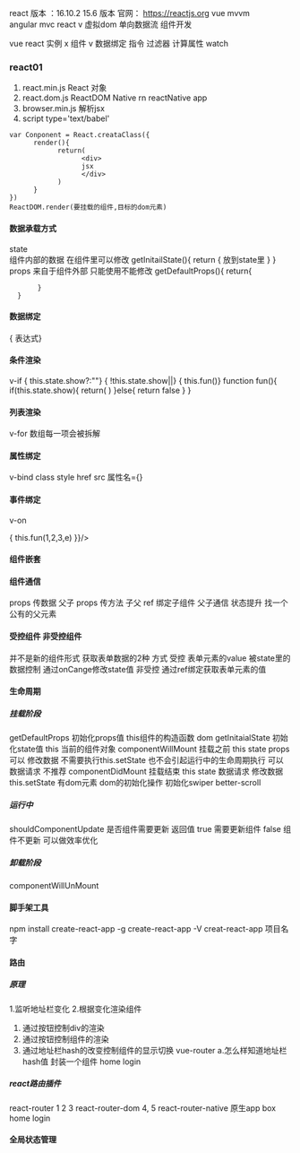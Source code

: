 react 
版本 ：16.10.2 
      15.6 版本
官网： https://reactjs.org
vue  mvvm   
angular  mvc
react  v   虚拟dom  单向数据流   组件开发

vue     react 
实例      x
组件      v
数据绑定
指令
过滤器
计算属性
watch
### react01
1. react.min.js  React 对象
2. react.dom.js  ReactDOM      Native  rn  reactNative  app
3. browser.min.js  解析jsx
4. script  type='text/babel' 
```
var Conponent = React.creataClass({
      render(){
            return(
                  <div>
                  jsx
                  </div>
            )
      }
})
ReactDOM.render(要挂载的组件,目标的dom元素)
```
#### 数据承载方式
state  
      组件内部的数据 在组件里可以修改 
      getInitailState(){
        return {
              放到state里
        }
      }
props  来自于组件外部  只能使用不能修改
      getDefaultProps(){
           return{

           } 
      }


#### 数据绑定
{ 表达式}
#### 条件渲染
v-if
{ this.state.show?<span></span>:""}
{ !this.state.show||<span></span>}
{ this.fun()}
function  fun(){
  if(this.state.show){
        return(
              <span></span>
        )
  }else{
        return false
  }
}
#### 列表渲染
v-for
数组每一项会被拆解  

#### 属性绑定
v-bind class style  href  src
属性名={}
#### 事件绑定
v-on
<div onClick={this.fun}>   
<div onClick={this.fun.bind(thisnull,1,2,3,4)}>
<div onClick={(e)=>{
      this.fun(1,2,3,e)
}}/>

#### 组件嵌套

#### 组件通信
props 传数据 父子
props 传方法 子父
ref 绑定子组件  父子通信
状态提升  找一个公有的父元素

#### 受控组件 非受控组件
并不是新的组件形式
获取表单数据的2种 方式
受控  表单元素的value 被state里的数据控制 通过onCange修改state值
非受控  通过ref绑定获取表单元素的值
#### 生命周期

##### 挂载阶段
getDefaultProps 
初始化props值 this组件的构造函数 dom
getInitaialState 
初始化state值  this 当前的组件对象 
componentWillMount 
挂载之前 this  state  props
可以 修改数据 不需要执行this.setState  也不会引起运行中的生命周期执行
可以 数据请求  不推荐
 componentDidMount
 挂载结束 this state 
 数据请求
 修改数据 this.setState
 有dom元素 dom的初始化操作 初始化swiper better-scroll 
##### 运行中
shouldComponentUpdate
是否组件需要更新
返回值  true  需要更新组件 false  组件不更新
可以做效率优化
##### 卸载阶段
componentWillUnMount

#### 脚手架工具
npm install create-react-app -g
create-react-app  -V
creat-react-app 项目名字

#### 路由
##### 原理
1.监听地址栏变化
2.根据变化渲染组件
1. 通过按钮控制div的渲染
2. 通过按钮控制组件的渲染
3. 通过地址栏hash的改变控制组件的显示切换 vue-router
   a.怎么样知道地址栏hash值
封装一个组件  home  login
##### react路由插件
react-router  1 2 3
react-router-dom  4, 5
react-router-native 原生app
box
   home
   login
#### 全局状态管理